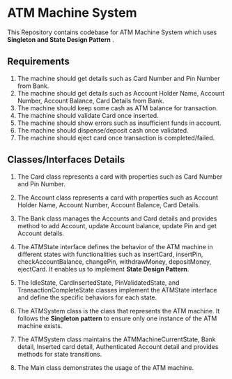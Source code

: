 # ATM Machine System

This Repository contains codebase for ATM Machine System which uses **Singleton and State Design Pattern** . 

## Requirements

1. The machine should get details such as Card Number and Pin Number from Bank.
2. The machine should get details such as Account Holder Name, Account Number, Account Balance, Card Details from Bank.
3. The machine should keep some cash as ATM balance for transaction.
4. The machine should validate Card once inserted.
5. The machine should show errors such as insufficient funds in account.
6. The machine should dispense/deposit cash once validated.
7. The machine should eject card once transaction is completed/failed.

## Classes/Interfaces Details

1. The Card class represents a card with properties such as Card Number and Pin Number.
2. The Account class represents a card with properties such as Account Holder Name, Account Number, Account Balance, Card Details.
3. The Bank class manages the Accounts and Card details and provides method to add Account, update Account balance, update Pin and get Account details.
4. The ATMState interface defines the behavior of the ATM machine in different states with functionalities such as insertCard, insertPin, checkAccountBalance, changePin, withdrawMoney, depositMoney, ejectCard. It enables us to implement **State Design Pattern**.
5. The IdleState, CardInsertedState, PinValidatedState, and TransactionCompleteState classes implement the ATMState interface and define the specific behaviors for each state.

6. The ATMSystem class is the class that represents the ATM machine. It follows the **Singleton pattern** to ensure only one instance of the ATM machine exists.
7. The ATMSystem class maintains the ATMMachineCurrentState, Bank detail, Inserted card detail, Authenticated Account detail and provides methods for state transitions.
8. The Main class demonstrates the usage of the ATM machine.
